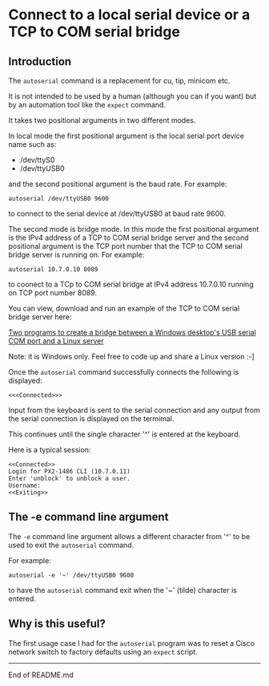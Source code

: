 # Connect to a local serial device or a TCP to COM serial bridge

## Introduction

The `autoserial` command is a replacement for cu, tip, minicom etc.

It is not intended to be used by a human (although you can if you want) but by
an automation tool like the `expect` command.

It takes two positional arguments in two different modes.

In local mode the first positional argument is the local serial port device name such as:

+ /dev/ttyS0
+ /dev/ttyUSB0

and the second positional argument is the baud rate. For example:

```
autoserial /dev/ttyUSB0 9600
```

to connect to the serial device at /dev/ttyUSB0 at baud rate 9600.

The second mode is bridge mode. In this mode the first positional argument
is the IPv4 address of a TCP to COM serial bridge server and the second
positional argument is the TCP port number that the TCP to COM serial bridge server is
running on. For example:

```
autoserial 10.7.0.10 8089
```

to coonect to a TCp to COM serial bridge at IPv4 address 10.7.0.10 running on TCP port number 8089.

You can view, download and run an example of the TCP to COM serial bridge server here:

[Two programs to create a bridge between a Windows desktop's USB serial COM port and a Linux server](https://github.com/andycranston/tcp-com-bridge)

Note: it is Windows only. Feel free to code up and share a Linux version :-]

Once the `autoserial` command successfully connects the following is displayed:

```
<<<Connected>>>
```

Input from the keyboard is sent to the serial connection and any output from the serial connection
is displayed on the termimal.

This continues until the single character '^' is entered at the keyboard.

Here is a typical session:

```
<<Connected>>
Login for PX2-1486 CLI (10.7.0.11)
Enter 'unblock' to unblock a user.
Username: 
<<Exiting>>
```

## The -e command line argument

The `-e` command line argument allows a different character from '^'
to be used to exit the `autoserial` command.

For example:

```
autoserial -e '~' /dev/ttyUSB0 9600
```

to have the `autoserial` command exit when the '~' (tilde) character
is entered.

## Why is this useful?

The first usage case I had for the `autoserial` program was to reset a
Cisco network switch to factory defaults using an `expect` script.

----------------
End of README.md

